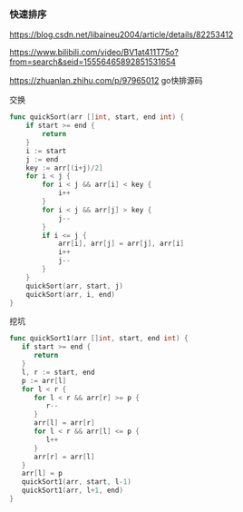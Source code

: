 ### 快速排序

https://blog.csdn.net/libaineu2004/article/details/82253412

https://www.bilibili.com/video/BV1at411T75o?from=search&seid=15556465892851531654

https://zhuanlan.zhihu.com/p/97965012 go快排源码

交换

```go
func quickSort(arr []int, start, end int) {
	if start >= end {
		return
	}
	i := start
	j := end
	key := arr[(i+j)/2]
	for i < j {
		for i < j && arr[i] < key {
			i++
		}
		for i < j && arr[j] > key {
			j--
		}
		if i <= j {
			arr[i], arr[j] = arr[j], arr[i]
			i++
			j--
		}
	}
	quickSort(arr, start, j)
	quickSort(arr, i, end)
}
```

挖坑

```go
func quickSort1(arr []int, start, end int) {
   if start >= end {
      return
   }
   l, r := start, end
   p := arr[l]
   for l < r {
      for l < r && arr[r] >= p {
         r--
      }
      arr[l] = arr[r]
      for l < r && arr[l] <= p {
         l++
      }
      arr[r] = arr[l]
   }
   arr[l] = p
   quickSort1(arr, start, l-1)
   quickSort1(arr, l+1, end)
}
```